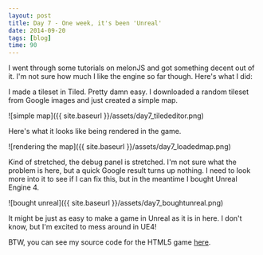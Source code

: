 ```yaml
---
layout: post
title: Day 7 - One week, it's been 'Unreal'
date: 2014-09-20
tags: [blog]
time: 90
---
```


I went through some tutorials on melonJS and got something decent out of it. I'm not sure how much I like the engine so far though. Here's what I did:

I made a tileset in Tiled. Pretty damn easy. I downloaded a random tileset from Google images and just created a simple map.

![simple map]({{ site.baseurl }}/assets/day7_tilededitor.png)

Here's what it looks like being rendered in the game.

![rendering the map]({{ site.baseurl }}/assets/day7_loadedmap.png)

Kind of stretched, the debug panel is stretched. I'm not sure what the problem is here, but a quick Google result turns up nothing. I need to look more into it to see if I can fix this, but in the meantime I bought Unreal Engine 4.

![bought unreal]({{ site.baseurl }}/assets/day7_boughtunreal.png)

It might be just as easy to make a game in Unreal as it is in here. I don't know, but I'm excited to mess around in UE4!

BTW, you can see my source code for the HTML5 game [here](https://github.com/cable729/bluejay).
